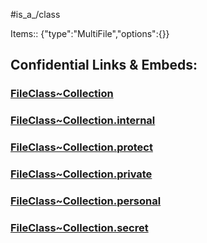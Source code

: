 ﻿---
limit: 9
mapWithTag: true
icon: shopping-cart
tagNames:
  - class/Collection
  - is_a_/Collection
  - schema-org/Collection
tags:
  - class/FileClass
  - is_a_/Class
excludes: 
extends: FileClass~Thing
version: "2.0"
fields:
  - id: JBawoz
    name: Items
    options: {}
    type: MultiFile
    path: ""
---
#is_a_/class 

Items:: {"type":"MultiFile","options":{}}

## Confidential Links & Embeds: 

### [FileClass~Collection](/_public/fileClass/FileClass~Collection.md) 

### [FileClass~Collection.internal](/_internal/fileClass/FileClass~Collection.internal.md) 

### [FileClass~Collection.protect](/_protect/fileClass/FileClass~Collection.protect.md) 

### [FileClass~Collection.private](/_private/fileClass/FileClass~Collection.private.md) 

### [FileClass~Collection.personal](/_personal/fileClass/FileClass~Collection.personal.md) 

### [FileClass~Collection.secret](/_secret/fileClass/FileClass~Collection.secret.md) 
